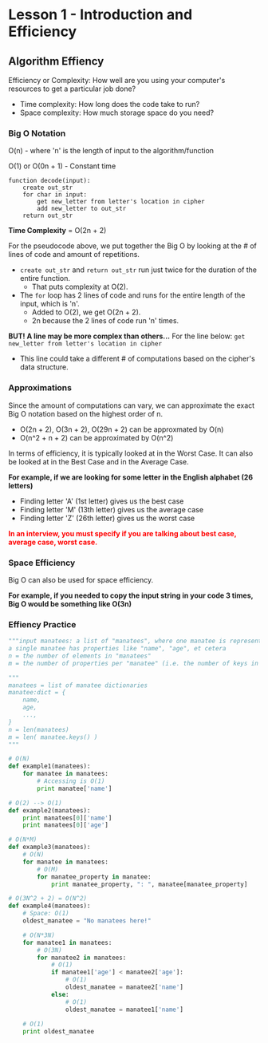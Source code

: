 # Lesson 1 - Introduction and Efficiency

## Algorithm Effiency

Efficiency or Complexity: How well are you using your computer's resources to get a particular job done?
- Time complexity: How long does the code take to run?
- Space complexity: How much storage space do you need?

### Big O Notation
O(n) - where 'n' is the length of input to the algorithm/function

O(1) or O(0n + 1) - Constant time

```
function decode(input):
    create out_str
    for char in input:
        get new_letter from letter's location in cipher
        add new_letter to out_str
    return out_str
```
**Time Complexity** = O(2n + 2)

For the pseudocode above, we put together the Big O by looking at the # of lines of code and amount of repetitions.
- `create out_str` and `return out_str` run just twice for the duration of the entire function. 
    - That puts complexity at O(2).
- The `for` loop has 2 lines of code and runs for the entire length of the input, which is 'n'.
    - Added to O(2), we get O(2n + 2).
    - 2n because the 2 lines of code run 'n' times.

**BUT! A line may be more complex than others...**
For the line below:
`get new_letter from letter's location in cipher`
- This line could take a different # of computations based on the cipher's data structure.


### Approximations
Since the amount of computations can vary, we can approximate the exact Big O notation based on the highest order of n.
- O(2n + 2), O(3n + 2), O(29n + 2) can be approxmated by O(n)
- O(n^2 + n + 2) can be approximated by O(n^2)

In terms of efficiency, it is typically looked at in the Worst Case. It can also be looked at in the Best Case and in the Average Case.

**For example, if we are looking for some letter in the English alphabet (26 letters)**
- Finding letter 'A' (1st letter) gives us the best case
- Finding letter 'M' (13th letter) gives us the average case
- Finding letter 'Z' (26th letter) gives us the worst case

<b><span style="color:red">In an interview, you must specify if you are talking about best case, average case, worst case.</span></b>


### Space Efficiency
Big O can also be used for space efficiency.

**For example, if you needed to copy the input string in your code 3 times, Big O would be something like O(3n)**


### Effiency Practice
```python
"""input manatees: a list of "manatees", where one manatee is represented by a dictionary
a single manatee has properties like "name", "age", et cetera
n = the number of elements in "manatees"
m = the number of properties per "manatee" (i.e. the number of keys in a manatee dictionary)"""

"""
manatees = list of manatee dictionaries
manatee:dict = {
    name,
    age,
    ...,
}
n = len(manatees)
m = len( manatee.keys() )
"""

# O(N)
def example1(manatees):
    for manatee in manatees:
        # Accessing is O(1)
        print manatee['name']

# O(2) --> O(1)
def example2(manatees):
    print manatees[0]['name']
    print manatees[0]['age']

# O(N*M)
def example3(manatees):
    # O(N)
    for manatee in manatees:
        # O(M)
        for manatee_property in manatee:
            print manatee_property, ": ", manatee[manatee_property]

# O(3N^2 + 2) = O(N^2)
def example4(manatees):
    # Space: O(1)
    oldest_manatee = "No manatees here!"

    # O(N*3N)
    for manatee1 in manatees:
        # O(3N)
        for manatee2 in manatees:
            # O(1)
            if manatee1['age'] < manatee2['age']:
                # O(1)
                oldest_manatee = manatee2['name']
            else:
                # O(1)
                oldest_manatee = manatee1['name']
    
    # O(1)
    print oldest_manatee
```
